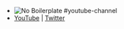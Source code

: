 - ![No Boilerplate](https://yt3.googleusercontent.com/dS7sENcwjauCX8kHLZIPk1ZXmuHMbeYAhl_AGui_tUhtzpj4ekONHush3Cdgpe62icTj49nbdS8=s176-c-k-c0x00ffffff-no-rj)
  #youtube-channel
- [YouTube](https://www.youtube.com/@NoBoilerplate) | [Twitter](https://twitter.com/noboilerplate)